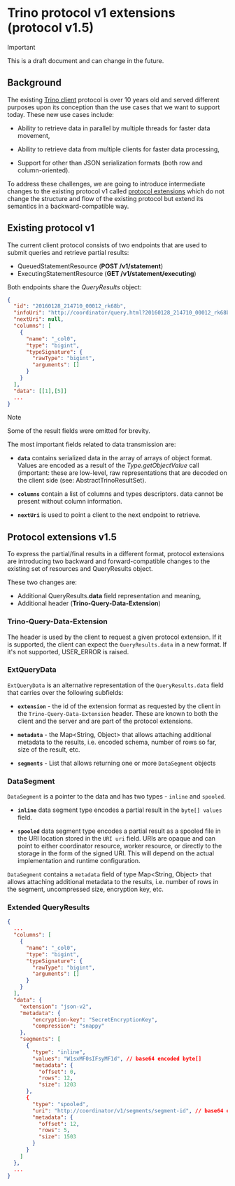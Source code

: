 # Trino protocol v1 extensions (protocol v1.5)

> [!IMPORTANT]
> This is a draft document and can change in the future.

## Background

The existing [Trino client](https://trino.io/docs/current/develop/client-protocol.html) protocol is over 10 years old and served different purposes upon its conception than the use cases that we want to support today. These new use cases include:

- Ability to retrieve data in parallel by multiple threads for faster data movement,
  
- Ability to retrieve data from multiple clients for faster data processing,
  
- Support for other than JSON serialization formats (both row and column-oriented).
  

To address these challenges, we are going to introduce intermediate changes to the existing protocol v1 called <u>protocol extensions</u> which do not change the structure and flow of the existing protocol but extend its semantics in a backward-compatible way.

## Existing protocol v1

The current client protocol consists of two endpoints that are used to submit queries and retrieve partial results:

- QueuedStatementResource (**POST /v1/statement**)
- ExecutingStatementResource (**GET /v1/statement/executing**)

Both endpoints share the *QueryResults* object:

```json
{
  "id": "20160128_214710_00012_rk68b",
  "infoUri": "http://coordinator/query.html?20160128_214710_00012_rk68b",
  "nextUri": null,
  "columns": [
    {
      "name": "_col0",
      "type": "bigint",
      "typeSignature": {
        "rawType": "bigint",
        "arguments": []
      }
    }
  ],
  "data": [[1],[5]]
  ...
}
```

> [!NOTE]
> Some of the result fields were omitted for brevity.

The most important fields related to data transmission are:

- **`data`** contains serialized data in the array of arrays of object format. Values are encoded as a result of the *Type.getObjectValue* call (important: these are low-level, raw representations that are decoded on the client side (see: AbstractTrinoResultSet).
  
- **`columns`** contain a list of columns and types descriptors. data cannot be present without column information.
  
- **`nextUri`** is used to point a client to the next endpoint to retrieve.
  

## Protocol extensions v1.5

To express the partial/final results in a different format, protocol extensions are introducing two backward and forward-compatible changes to the existing set of resources and QueryResults object. 

These two changes are:

- Additional QueryResults.**data** field representation and meaning,
- Additional header (**Trino-Query-Data-Extension**)

### Trino-Query-Data-Extension

The header is used by the client to request a given protocol extension. If it is supported, the client can expect the `QueryResults.data` in a new format. If it's not supported, USER_ERROR is raised.

### ExtQueryData

`ExtQueryData` is an alternative representation of the `QueryResults.data` field that carries over the following subfields:

- **`extension`** - the id of the extension format as requested by the client in the `Trino-Query-Data-Extension` header. These are known to both the client and the server and are part of the protocol extensions.
  
- **`metadata`** - the Map<String, Object> that allows attaching additional metadata to the results, i.e. encoded schema, number of rows so far, size of the result, etc.
  
- **`segments`** - List<DataSegment> that allows returning one or more `DataSegment` objects
  

### DataSegment

`DataSegment` is a pointer to the data and has two types - `inline` and `spooled`.

- **`inline`** data segment type encodes a partial result in the `byte[] values` field.
  
- **`spooled`** data segment type encodes a partial result as a spooled file in the URI location stored in the `URI uri` field. URIs are opaque and can point to either coordinator resource, worker resource, or directly to the storage in the form of the signed URI. This will depend on the actual implementation and runtime configuration.
  

`DataSegment` contains a `metadata` field of type Map<String, Object> that allows attaching additional metadata to the results, i.e. number of rows in the segment, uncompressed size, encryption key, etc.

### Extended QueryResults

```json
{
  ...
  "columns": [
    {
      "name": "_col0",
      "type": "bigint",
      "typeSignature": {
        "rawType": "bigint",
        "arguments": []
      }
    }
  ],
  "data": {
    "extension": "json-v2",
    "metadata": {
        "encryption-key": "SecretEncryptionKey",
        "compression": "snappy"
    },
    "segments": [
      {
        "type": "inline",
        "values": "W1sxMF0sIFsyMF1d", // base64 encoded byte[]
        "metadata": {
          "offset": 0,
          "rows": 12,
          "size": 1203
      },
      {
        "type": "spooled",
        "uri": "http://coordinator/v1/segments/segment-id", // base64 encoded byte[]
        "metadata": {
          "offset": 12,
          "rows": 5,
          "size": 1503
        }
      }
    ]
  },
  ...
}
```
